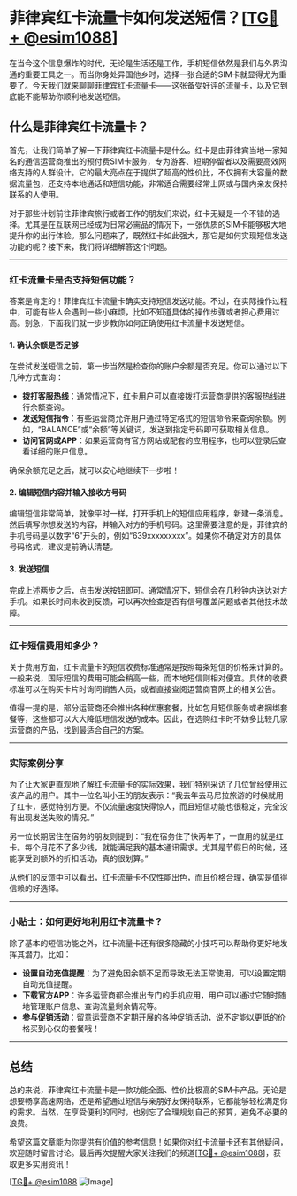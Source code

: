 # 菲律宾红卡流量卡如何发送短信？[[TG💪+ @esim1088](https://t.me/s/esim1088)]

在当今这个信息爆炸的时代，无论是生活还是工作，手机短信依然是我们与外界沟通的重要工具之一。而当你身处异国他乡时，选择一张合适的SIM卡就显得尤为重要了。今天我们就来聊聊菲律宾红卡流量卡——这张备受好评的流量卡，以及它到底能不能帮助你顺利地发送短信。

## 什么是菲律宾红卡流量卡？

首先，让我们简单了解一下菲律宾红卡流量卡是什么。红卡是由菲律宾当地一家知名的通信运营商推出的预付费SIM卡服务，专为游客、短期停留者以及需要高效网络支持的人群设计。它的最大亮点在于提供了超高的性价比，不仅拥有大容量的数据流量包，还支持本地通话和短信功能，非常适合需要经常上网或与国内亲友保持联系的人使用。

对于那些计划前往菲律宾旅行或者工作的朋友们来说，红卡无疑是一个不错的选择。尤其是在互联网已经成为日常必需品的情况下，一张优质的SIM卡能够极大地提升你的出行体验。那么问题来了，既然红卡如此强大，那它是如何实现短信发送功能的呢？接下来，我们将详细解答这个问题。

---

### 红卡流量卡是否支持短信功能？

答案是肯定的！菲律宾红卡流量卡确实支持短信发送功能。不过，在实际操作过程中，可能有些人会遇到一些小麻烦，比如不知道具体的操作步骤或者担心费用过高。别急，下面我们就一步步教你如何正确使用红卡流量卡发送短信。

#### 1. 确认余额是否足够

在尝试发送短信之前，第一步当然是检查你的账户余额是否充足。你可以通过以下几种方式查询：

- **拨打客服热线**：通常情况下，红卡用户可以直接拨打运营商提供的客服热线进行余额查询。
- **发送短信指令**：有些运营商允许用户通过特定格式的短信命令来查询余额。例如，“BALANCE”或“余额”等关键词，发送到指定号码即可获取相关信息。
- **访问官网或APP**：如果运营商有官方网站或配套的应用程序，也可以登录后查看详细的账户信息。

确保余额充足之后，就可以安心地继续下一步啦！

#### 2. 编辑短信内容并输入接收方号码

编辑短信非常简单，就像平时一样，打开手机上的短信应用程序，新建一条消息。然后填写你想发送的内容，并输入对方的手机号码。这里需要注意的是，菲律宾的手机号码是以数字“6”开头的，例如“639xxxxxxxxx”。如果你不确定对方的具体号码格式，建议提前确认清楚。

#### 3. 发送短信

完成上述两步之后，点击发送按钮即可。通常情况下，短信会在几秒钟内送达对方手机。如果长时间未收到反馈，可以再次检查是否有信号覆盖问题或者其他技术故障。

---

### 红卡短信费用知多少？

关于费用方面，红卡流量卡的短信收费标准通常是按照每条短信的价格来计算的。一般来说，国际短信的费用可能会稍高一些，而本地短信则相对便宜。具体的收费标准可以在购买卡片时询问销售人员，或者直接查阅运营商官网上的相关公告。

值得一提的是，部分运营商还会推出各种优惠套餐，比如包月短信服务或者捆绑套餐等，这些都可以大大降低短信发送的成本。因此，在选购红卡时不妨多比较几家运营商的产品，找到最适合自己的方案。

---

### 实际案例分享

为了让大家更直观地了解红卡流量卡的实际效果，我们特别采访了几位曾经使用过该产品的用户。其中一位名叫小王的朋友表示：“我去年去马尼拉旅游的时候就用了红卡，感觉特别方便。不仅流量速度快得惊人，而且短信功能也很稳定，完全没有出现发送失败的情况。”

另一位长期居住在宿务的朋友则提到：“我在宿务住了快两年了，一直用的就是红卡。每个月花不了多少钱，就能满足我的基本通讯需求。尤其是节假日的时候，还能享受到额外的折扣活动，真的很划算。”

从他们的反馈中可以看出，红卡流量卡不仅性能出色，而且价格合理，确实是值得信赖的好选择。

---

### 小贴士：如何更好地利用红卡流量卡？

除了基本的短信功能之外，红卡流量卡还有很多隐藏的小技巧可以帮助你更好地发挥其潜力。比如：

- **设置自动充值提醒**：为了避免因余额不足而导致无法正常使用，可以设置定期自动充值提醒。
- **下载官方APP**：许多运营商都会推出专门的手机应用，用户可以通过它随时随地管理账户信息、查询流量剩余情况等。
- **参与促销活动**：留意运营商不定期开展的各种促销活动，说不定能以更低的价格买到心仪的套餐哦！

---

## 总结

总的来说，菲律宾红卡流量卡是一款功能全面、性价比极高的SIM卡产品。无论是想要畅享高速网络，还是希望通过短信与亲朋好友保持联系，它都能够轻松满足你的需求。当然，在享受便利的同时，也别忘了合理规划自己的预算，避免不必要的浪费。

希望这篇文章能为你提供有价值的参考信息！如果你对红卡流量卡还有其他疑问，欢迎随时留言讨论。最后再次提醒大家关注我们的频道[[TG💪+ @esim1088](https://t.me/s/esim1088)]，获取更多实用资讯！

[[TG💪+ @esim1088](https://t.me/s/esim1088) ![Image](https://i.postimg.cc/4NQfJmqS/Snipaste-2025-05-13-00-14-12.png)]